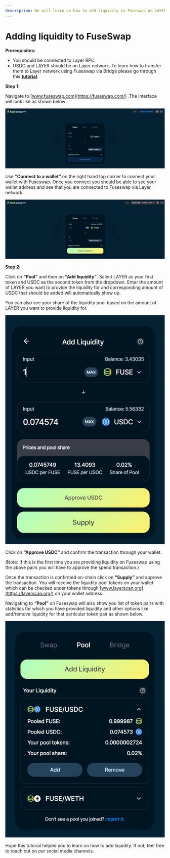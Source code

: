 ```yaml
---
description: We will learn on how to add liquidity to Fuseswap on LAYER/USDC pair.
---
```


# Adding liquidity to FuseSwap

**Prerequisites:**

* You should be connected to Layer RPC.
* USDC and LAYER should be on Layer network. To learn how to transfer them to Layer network using Fuseswap via Bridge please go through this [**tutorial**](https://docs.layerscan.org/the-fuse-chain/token-bridges/transfer-fuse-using-bridge-on-fuseswap).

**Step 1:**

Navigate to [www.fuseswap.com](https://fuseswap.com/) .The interface will look like as shown below

![](../../.gitbook/assets/0%20%287%29.png)

Use **“Connect to a wallet”** on the right hand top corner to connect your wallet with Fuseswap. Once you connect you should be able to see your wallet address and see that you are connected to Fuseswap via Layer network.

![](../../.gitbook/assets/1%20%2810%29.png)

  
**Step 2:**

Click on **“Pool”** and then on **“Add liquidity”**. Select LAYER as your first token and USDC as the second token from the dropdown. Enter the amount of LAYER you want to provide the liquidity for and corresponding amount of USDC that should be added will automatically show up.

You can also see your share of the liquidity pool based on the amount of LAYER you want to provide liquidity for.

![](../../.gitbook/assets/2%20%2810%29.png)

Click on **“Approve USDC”** and confirm the transaction through your wallet.

\(Note: If this is the first time you are providing liquidity on Fuseswap using the above pairs you will have to approve the spend transaction.\)

Once the transaction is confirmed on-chain click on **“Supply”** and approve the transaction. You will receive the liquidity pool tokens on your wallet which can be checked under tokens through [www.layerscan.org](https://layerscan.org/) on your wallet address.

Navigating to **“Pool”** on Fuseswap will also show you list of token pairs with statistics for which you have provided liquidity and other options like add/remove liquidity for that particular token pair as shown below.

![](../../.gitbook/assets/3%20%289%29.png)

Hope this tutorial helped you to learn on how to add liquidity. If not, feel free to reach out on our social media channels.

